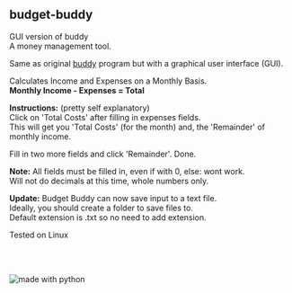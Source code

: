 ## budget-buddy
GUI version of buddy    
A money management tool.  

Same as original [buddy](https://github.com/linuxlawson/buddy) program but with a graphical user interface (GUI).  

Calculates Income and Expenses on a Monthly Basis.  
**Monthly Income - Expenses = Total**  

**Instructions:** (pretty self explanatory)  
Click on 'Total Costs' after filling in expenses fields.  
This will get you 'Total Costs' (for the month) and, the 'Remainder' of monthly income.

Fill in two more fields and click 'Remainder'. Done.  

**Note:** All fields must be filled in, even if with 0, else: wont work.  
Will not do decimals at this time, whole numbers only.  

**Update:** Budget Buddy can now save input to a text file.  
Ideally, you should create a folder to save files to.  
Default extension is .txt so no need to add extension.  

Tested on Linux

<br><br>

<img src="https://img.shields.io/badge/made%20with-python-blue.svg?style=flat-square" alt="made with python">
  
    


